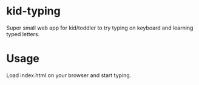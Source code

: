 # kid-typing
Super small web app for kid/toddler to try typing on keyboard and learning typed letters.

# Usage
Load index.html on your browser and start typing.
